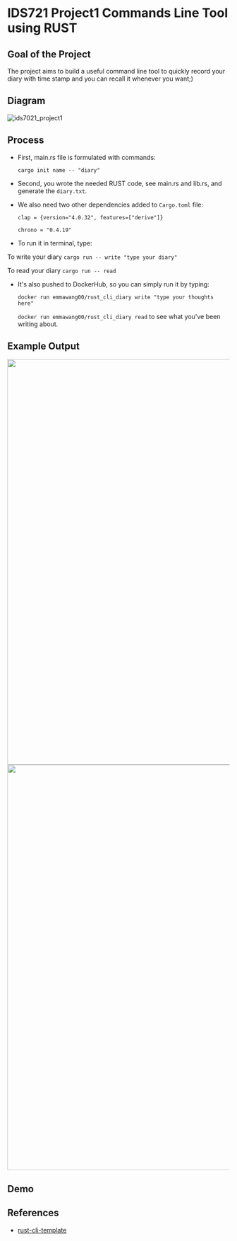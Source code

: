 #  IDS721 Project1 Commands Line Tool using RUST

## Goal of the Project

The project aims to build a useful command line tool to quickly record your diary with time stamp and you can recall it whenever you want;)

## Diagram
![ids7021_project1](https://user-images.githubusercontent.com/112578755/217579770-e7f7b6c2-6687-49e1-8f31-910823bb33ab.jpg)

## Process

* First, main.rs file is formulated with commands:

    `cargo init name -- "diary"`

* Second, you wrote the needed RUST code, see main.rs and lib.rs, and generate the `diary.txt`. 
* We also need two other dependencies added to `Cargo.toml` file:

    `clap = {version="4.0.32", features=["derive"]}`
    
    `chrono = "0.4.19"`

* To run it in terminal, type:

 To write your diary   `cargo run -- write "type your diary"`

 To read your diary  `cargo run -- read`
 
 * It's also pushed to DockerHub, so you can simply run it by typing:
 
    `docker run emmawang00/rust_cli_diary write "type your thoughts here"`

    `docker run emmawang00/rust_cli_diary read` to see what you've been writing about.
 
## Example Output
<img width="917" src="https://user-images.githubusercontent.com/112578755/217573198-c6db4cf5-ef6f-4f65-bd66-fdc96c442bd5.png">

<img width="917" src="https://user-images.githubusercontent.com/112578755/217573353-4b35f389-3a90-4bff-9831-a15c958c4896.png">

## Demo

## References

* [rust-cli-template](https://github.com/kbknapp/rust-cli-template)
